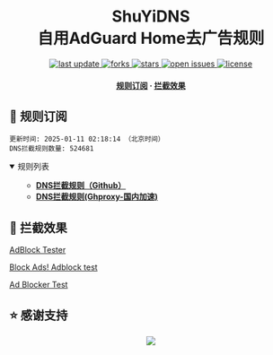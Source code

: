 <div align="center">
<h1 align="center">ShuYiDNS<br>自用AdGuard Home去广告规则</h1>
<p>
  <a href="https://github.com/jasonandy999/ShuYiDNS">
    <img src="https://img.shields.io/github/last-commit/jasonandy999/ShuYiDNSstyle=flat-square" alt="last update" />
  </a>
  <a href="jasonandy999/ShuYiDNS">
    <img src="https://img.shields.io/github/forks/jasonandy999/ShuYiDNS?style=flat-square" alt="forks" />
  </a>
  <a href="jasonandy999/ShuYiDNS">
    <img src="https://img.shields.io/github/stars/jasonandy999/ShuYiDNS?style=flat-square" alt="stars" />
  </a>
  <a href="jasonandy999/ShuYiDNS/issues/">
    <img src="https://img.shields.io/github/issues/jasonandy999/ShuYiDNS?style=flat-square" alt="open issues" />
  </a>
  <a href="jasonandy999/ShuYiDNS">
    <img src="https://img.shields.io/github/license/jasonandy999/ShuYiDNS?style=flat-square" alt="license" />
  </a>
</p>

<h4>
    <a href="#a">规则订阅</a>
  <span> · </span>
    <a href="#b">拦截效果</a>
  </h4>

</div>

<h2 id="a">🎯 规则订阅</h2>

```
更新时间: 2025-01-11 02:18:14 （北京时间） 
DNS拦截规则数量: 524681 
``` 
<details open>
<summary>规则列表</summary>
<ul>

- **[DNS拦截规则（Github）](https://raw.githubusercontent.com/jasonandy999/ShuYiDNS/master/dns.txt)**
- **[DNS拦截规则(Ghproxy-国内加速)](https://mirror.ghproxy.com/raw.githubusercontent.com/jasonandy999/ShuYiDNS/master/dns.txt)**

</ul>
</details>

<h2 id="b">🚫 拦截效果</h2>

[AdBlock Tester](https://adblock-tester.com)

[Block Ads! Adblock test](https://blockads.fivefilters.org/)

[Ad Blocker Test](https://d3ward.github.io/toolz/adblock.html)


## ⭐ 感谢支持
<p align='center'>
  <a href="https://github.com/jasonandy999/ShuYiDNS/stargazers">
    <img src="https://api.star-history.com/svg?repos=jasonandy999/ShuYiDNS&type=Date">
  </a>
</p>
